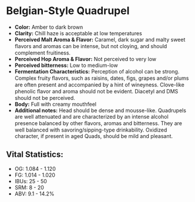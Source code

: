 # Belgian-Style Quadrupel

- **Color:** Amber to dark brown
- **Clarity:** Chill haze is acceptable at low temperatures
- **Perceived Malt Aroma & Flavor:** Caramel, dark sugar and malty sweet ﬂavors and aromas can be intense, but not cloying, and should complement fruitiness.
- **Perceived Hop Aroma & Flavor:** Not perceived to very low
- **Perceived bitterness:** Low to medium-low
- **Fermentation Characteristics:** Perception of alcohol can be strong. Complex fruity ﬂavors, such as raisins, dates, ﬁgs, grapes and/or plums are often present and accompanied by a hint of wineyness. Clove-like phenolic ﬂavor and aroma should not be evident. Diacetyl and DMS should not be perceived.
- **Body:** Full with creamy mouthfeel
- **Additional notes:** Head should be dense and mousse-like. Quadrupels are well attenuated and are characterized by an intense alcohol presence balanced by other ﬂavors, aromas and bitterness. They are well balanced with savoring/sipping-type drinkability. Oxidized character, if present in aged Quads, should be mild and pleasant.

## Vital Statistics:

- OG: 1.084 - 1.120
- FG: 1.014 - 1.020
- IBUs: 25 - 50
- SRM: 8 - 20
- ABV: 9.1 - 14.2% 
